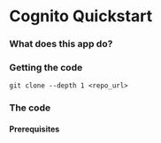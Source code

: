 Cognito Quickstart
===================================================

### What does this app do?



### Getting the code
```
git clone --depth 1 <repo_url>
```

### The code
#### Prerequisites
